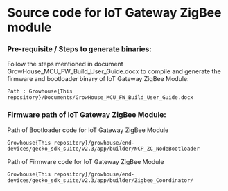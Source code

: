 # Source code for IoT Gateway ZigBee module

### Pre-requisite / Steps to generate binaries:

Follow the steps mentioned in document GrowHouse_MCU_FW_Build_User_Guide.docx to compile and generate the firmware and bootloader binary of IoT Gateway ZigBee Module:
```
Path : Growhouse{This repository}/Documents/GrowHouse_MCU_FW_Build_User_Guide.docx
```

### Firmware path of IoT Gateway ZigBee Module:

Path of Bootloader code for IoT Gateway ZigBee Module
```
Growhouse{This repository}/growhouse/end-devices/gecko_sdk_suite/v2.3/app/builder/NCP_ZC_NodeBootloader

```
Path of Firmware code for IoT Gateway ZigBee Module
```
Growhouse{This repository}/growhouse/end-devices/gecko_sdk_suite/v2.3/app/builder/Zigbee_Coordinator/
```
